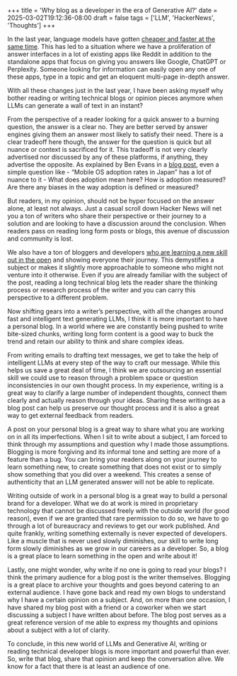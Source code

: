 +++
title = 'Why blog as a developer in the era of Generative AI?'
date = 2025-03-02T19:12:36-08:00
draft = false
tags = ['LLM', 'HackerNews', 'Thoughts']
+++

In the last year, language models have gotten [cheaper and faster at the same time](https://x.com/swyx/status/1882933368444309723). This has led to a situation where we have a proliferation of answer interfaces in a lot of existing apps like Reddit in addition to the standalone apps that focus on giving you answers like Google, ChatGPT or Perplexity. Someone looking for information can easily open any one of these apps, type in a topic and get an eloquent multi-page in-depth answer.

With all these changes just in the last year, I have been asking myself why bother reading or writing technical blogs or opinion pieces anymore when LLMs can generate a wall of text in an instant? 

From the perspective of a reader looking for a quick answer to a burning question, the answer is a clear no. They are better served by answer engines giving them an answer most likely to satisfy their need. There is a clear tradeoff here though, the answer for the question is quick but all nuance or context is sacrificed for it. This tradeoff is not very clearly advertised nor discussed by any of these platforms, if anything, they advertise the opposite. As explained by Ben Evans in a [blog post](https://www.ben-evans.com/benedictevans/2025/2/17/the-deep-research-problem), even a simple question like \- “Mobile OS adoption rates in Japan” has a lot of nuance to it \- What does adoption mean here? How is adoption measured? Are there any biases in the way adoption is defined or measured?

But readers, in my opinion, should not be hyper focused on the answer alone, at least not always. Just a casual scroll down Hacker News will net you a ton of writers who share their perspective or their journey to a solution and are looking to have a discussion around the conclusion. When readers pass on reading long form posts or blogs, this avenue of discussion and community is lost.

We also have a ton of bloggers and developers [who are learning a new skill out in the open](https://news.ycombinator.com/item?id=38671876) and showing everyone their journey. This demystifies a subject or makes it slightly more approachable to someone who might not venture into it otherwise. Even if you are already familiar with the subject of the post, reading a long technical blog lets the reader share the thinking process or research process of the writer and you can carry this perspective to a different problem.

Now shifting gears into a writer’s perspective, with all the changes around fast and intelligent text generating LLMs, I think it is more important to have a personal blog. In a world where we are constantly being pushed to write bite-sized chunks, writing long form content is a good way to buck the trend and retain our ability to think and share complex ideas.

From writing emails to drafting text messages, we get to take the help of intelligent LLMs at every step of the way to craft our message. While this helps us save a great deal of time, I think we are outsourcing an essential skill we could use to reason through a problem space or question inconsistencies in our own thought process. In my experience, writing is a great way to clarify a large number of independent thoughts, connect them clearly and actually reason through your ideas. Sharing these writings as a blog post can help us preserve our thought process and it is also a great way to get external feedback from readers.

A post on your personal blog is a great way to share what you are working on in all its imperfections. When I sit to write about a subject, I am forced to think through my assumptions and question why I made those assumptions. Blogging is more forgiving and its informal tone and setting are more of a feature than a bug. You can bring your readers along on your journey to learn something new, to create something that does not exist or to simply show something that you did over a weekend. This creates a sense of authenticity that an LLM generated answer will not be able to replicate.

Writing outside of work in a personal blog is a great way to build a personal brand for a developer. What we do at work is mired in proprietary technology that cannot be discussed freely with the outside world (for good reason), even if we are granted that rare permission to do so, we have to go through a lot of bureaucracy and reviews to get our work published. And quite frankly, writing something externally is never expected of developers. Like a muscle that is never used slowly diminishes, our skill to write long form slowly diminishes as we grow in our careers as a developer. So, a blog is a great place to learn something in the open and write about it\!

Lastly, one might wonder, why write if no one is going to read your blogs? I think the primary audience for a blog post is the writer themselves. Blogging is a great place to archive your thoughts and goes beyond catering to an external audience. I have gone back and read my own blogs to understand why I have a certain opinion on a subject. And, on more than one occasion, I have shared my blog post with a friend or a coworker when we start discussing a subject I have written about before. The blog post serves as a great reference version of me able to express my thoughts and opinions about a subject with a lot of clarity.

To conclude, in this new world of LLMs and Generative AI,  writing or reading technical developer blogs is more important and powerful than ever. So, write that blog, share that opinion and keep the conversation alive. We know for a fact that there is at least an audience of one.
